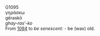 <body>
  <p>G1095<br>  γηράσκω  <br> gēraskō  <br><i>ghay-ras‘-ko </i><br>From <a href="g1094.htm">1094</a>  to <i>be</i> <i>senescent:</i> - be (wax) old.<br></p>
 </body>